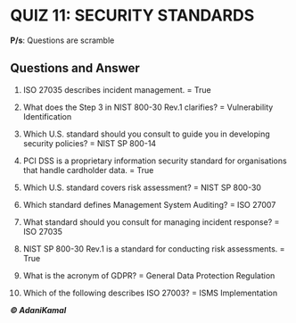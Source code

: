 # QUIZ 11: SECURITY STANDARDS

**P/s**: Questions are scramble

## Questions and Answer

1.	ISO 27035 describes incident management. = True

2.	What does the Step 3 in NIST 800-30 Rev.1 clarifies? = Vulnerability Identification

3.	Which U.S. standard should you consult to guide you in developing security policies? = NIST SP 800-14

4.	PCI DSS is a proprietary information security standard for organisations that handle cardholder data. = True

5.	Which U.S. standard covers risk assessment? = NIST SP 800-30

6.	Which standard defines Management System Auditing? = ISO 27007

7.	What standard should you consult for managing incident response? = ISO 27035

8.	NIST SP 800-30 Rev.1 is a standard for conducting risk assessments. = True

9.	What is the acronym of GDPR? = General Data Protection Regulation

10.	Which of the following describes ISO 27003? = ISMS Implementation


**_© AdaniKamal_**
